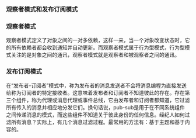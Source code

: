 ### 观察者模式和发布订阅模式

### 观察者模式

观察者模式定义了对象之间的一对多依赖，这样一来，当一个对象改变状态时，它的所有依赖者都会收到通知并自动更新。而观察者模式属于行为型模式，行为型模式关注的是对象之间的通讯，观察者模式就是观察者和被观察者之间的通讯。

### 发布订阅模式

在“发布者-订阅者”模式中，称为发布者的消息发送者不会将消息编程为直接发送给称为订阅者的特定接收者。这意味着发布者和订阅者不知道彼此的存在。存在第三个组件，称为代理或消息代理或事件总线，它由发布者和订阅者都知道，它过滤所有传入的消息并相应地分发它们。换句话说，pub-sub是用于在不同系统组件之间传递消息的模式，而这些组件不知道关于彼此身份的任何信息。经纪人如何过滤所有消息？实际上，有几个消息过滤过程。最常用的方法有：基于主题和基于内容的。
